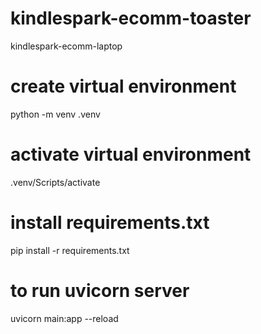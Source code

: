 # kindlespark-ecomm-toaster
kindlespark-ecomm-laptop 

# create virtual environment
python -m venv .venv

# activate virtual environment
.venv/Scripts/activate

# install requirements.txt
pip install -r requirements.txt

# to run uvicorn server
uvicorn main:app --reload